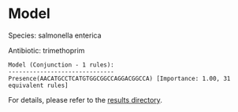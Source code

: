 
# Model

Species: salmonella enterica

Antibiotic: trimethoprim

```
Model (Conjunction - 1 rules):
------------------------------
Presence(AACATGCCTCATGTGGCGGCCAGGACGGCCA) [Importance: 1.00, 31 equivalent rules]

```

For details, please refer to the [results directory](../../../../../results/scm_b/salmonella+enterica/trimethoprim/repeat_1/).

